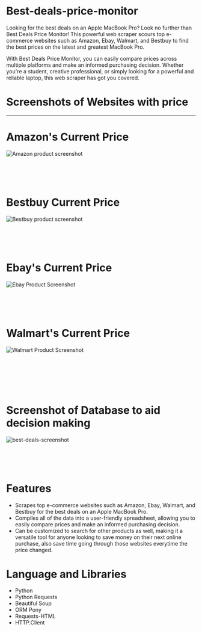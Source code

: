 # Best-deals-price-monitor

Looking for the best deals on an Apple MacBook Pro? Look no further than Best Deals Price Monitor! This powerful web scraper scours top e-commerce websites such as Amazon, Ebay, Walmart, and Bestbuy to find the best prices on the latest and greatest MacBook Pro.

With Best Deals Price Monitor, you can easily compare prices across multiple platforms and make an informed purchasing decision. Whether you're a student, creative professional, or simply looking for a powerful and reliable laptop, this web scraper has got you covered.
<br>

# Screenshots of Websites with price
<hr>

# Amazon's Current Price

![Amazon product screenshot](https://user-images.githubusercontent.com/95959056/206535594-9f0d8c5c-f139-4717-90ba-de711a916e80.PNG)
<br></br>

<br></br>

# Bestbuy Current Price

![Bestbuy product screenshot](https://user-images.githubusercontent.com/95959056/206536036-d72d287f-7e41-4c99-a509-681b3a70e7fb.PNG)
<br></br>

<br></br>

# Ebay's Current Price

![Ebay Product Screenshot](https://user-images.githubusercontent.com/95959056/206536087-a799f426-322f-4077-9e28-823e658d349f.PNG)
<br></br>

<br></br>

# Walmart's Current Price

![Walmart Product Screenshot](https://user-images.githubusercontent.com/95959056/206536151-6ac2b07a-843b-46ba-a719-fc2fff3059e0.PNG)

<br></br>

<br></br>

# Screenshot of Database to aid decision making

![best-deals-screenshot](https://user-images.githubusercontent.com/95959056/206536251-6c2e9b89-8fce-480e-9304-c26d8bb7d186.PNG)
<br></br>

<br></br>

# Features
- Scrapes top e-commerce websites such as Amazon, Ebay, Walmart, and Bestbuy for the best deals on an Apple MacBook Pro.
- Compiles all of the data into a user-friendly spreadsheet, allowing you to easily compare prices and make an informed purchasing decision.
- Can be customized to search for other products as well, making it a versatile tool for anyone looking to save money on their next online purchase, also save time going through those websites everytime the price changed.


# Language and Libraries
- Python
- Python Requests
- Beautiful Soup
- ORM Pony
- Requests-HTML
- HTTP.Client





